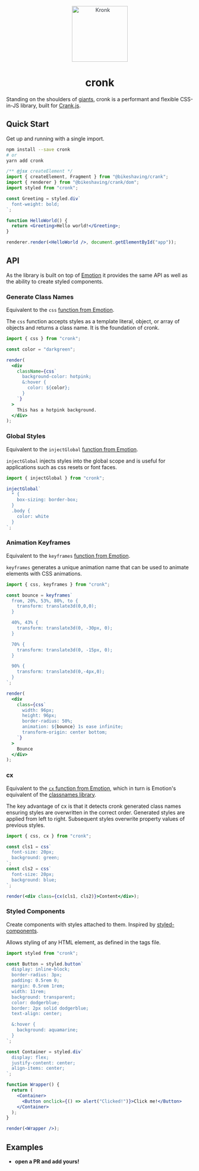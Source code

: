 <p align="center" style="color: #343a40">
  <img src="https://cdn.rawgit.com/jpbow/cronk/master/kronk.png" alt="Kronk" height="150" width="150">
  <h1 align="center">cronk</h1>
</p>

Standing on the shoulders of [giants](https://emotion.sh), cronk is a performant and flexible CSS-in-JS library, built
for [Crank.js](https://github.com/bikeshaving/crank).

## Quick Start

Get up and running with a single import.

```bash
npm install --save cronk
# or
yarn add cronk
```

```jsx
/** @jsx createElement */
import { createElement, Fragment } from "@bikeshaving/crank";
import { renderer } from "@bikeshaving/crank/dom";
import styled from "cronk";

const Greeting = styled.div`
  font-weight: bold;
`;

function HelloWorld() {
  return <Greeting>Hello world!</Greeting>;
}

renderer.render(<HelloWorld />, document.getElementById("app"));
```

## API

As the library is built on top of [Emotion](https://emotion.sh/docs/emotion) it provides the same
API as well as the ability to create styled components.

### Generate Class Names

Equivalent to the `css` [function from Emotion](https://emotion.sh/docs/emotion#css).

The `css` function accepts styles as a template literal, object, or array of objects and returns a class name.
It is the foundation of cronk.

```jsx
import { css } from "cronk";

const color = "darkgreen";

render(
  <div
    className={css`
      background-color: hotpink;
      &:hover {
        color: ${color};
      }
    `}
  >
    This has a hotpink background.
  </div>
);
```

### Global Styles

Equivalent to the `injectGlobal` [function from Emotion](https://emotion.sh/docs/emotion#global-styles).

`injectGlobal` injects styles into the global scope and is useful for applications such as css resets or font faces.

```jsx
import { injectGlobal } from "cronk";

injectGlobal`
  * {
    box-sizing: border-box;
  }
  .body {
    color: white
  }
`;
```

### Animation Keyframes

Equivalent to the `keyframes` [function from Emotion](https://emotion.sh/docs/emotion#animation-keyframes).

`keyframes` generates a unique animation name that can be used to animate elements with CSS animations.

```jsx
import { css, keyframes } from "cronk";

const bounce = keyframes`
  from, 20%, 53%, 80%, to {
    transform: translate3d(0,0,0);
  }

  40%, 43% {
    transform: translate3d(0, -30px, 0);
  }

  70% {
    transform: translate3d(0, -15px, 0);
  }

  90% {
    transform: translate3d(0,-4px,0);
  }
`;

render(
  <div
    class={css`
      width: 96px;
      height: 96px;
      border-radius: 50%;
      animation: ${bounce} 1s ease infinite;
      transform-origin: center bottom;
    `}
  >
    Bounce
  </div>
);
```

### cx

Equivalent to the [`cx` function from Emotion](https://emotion.sh/docs/emotion#cx), which in turn
is Emotion's equivalent of the [classnames library](https://github.com/JedWatson/classnames).

The key advantage of cx is that it detects cronk generated class names ensuring styles are
overwritten in the correct order. Generated styles are applied from left to right.
Subsequent styles overwrite property values of previous styles.

```jsx
import { css, cx } from "cronk";

const cls1 = css`
  font-size: 20px;
  background: green;
`;
const cls2 = css`
  font-size: 20px;
  background: blue;
`;

render(<div class={cx(cls1, cls2)}>Content</div>);
```

### Styled Components

Create components with styles attached to them. Inspired by [styled-components](https://styled-components.com/).

Allows styling of any HTML element, as defined in the tags file.

```jsx
import styled from "cronk";

const Button = styled.button`
  display: inline-block;
  border-radius: 3px;
  padding: 0.5rem 0;
  margin: 0.5rem 1rem;
  width: 11rem;
  background: transparent;
  color: dodgerblue;
  border: 2px solid dodgerblue;
  text-align: center;

  &:hover {
    background: aquamarine;
  }
`;

const Container = styled.div`
  display: flex;
  justify-content: center;
  align-items: center;
`;

function Wrapper() {
  return (
    <Container>
      <Button onclick={() => alert("Clicked!")}>Click me!</Button>
    </Container>
  );
}

render(<Wrapper />);
```

## Examples

- **open a PR and add yours!**
